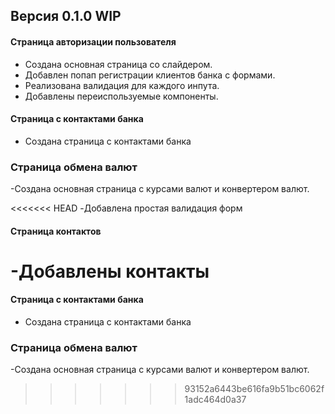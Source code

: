 ## Версия 0.1.0 WIP

#### Страница авторизации пользователя

- Создана основная страница со слайдером.
- Добавлен попап регистрации клиентов банка с формами.
- Реализована валидация для каждого инпута.
- Добавлены переиспользуемые компоненты.

#### Страница с контактами банка

- Создана страница с контактами банка

### Страница обмена валют

-Создана основная страница с курсами валют и конвертером валют.

<<<<<<< HEAD
-Добавлена простая валидация форм

#### Страница контактов

# -Добавлены контакты

#### Страница с контактами банка

- Создана страница с контактами банка

### Страница обмена валют

-Создана основная страница с курсами валют и конвертером валют.

> > > > > > > 93152a6443be616fa9b51bc6062f1adc464d0a37
